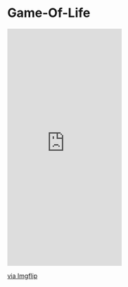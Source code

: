 # Game-Of-Life


<div style="width:260px;max-width:100%;"><div style="height:0;padding-bottom:206.92%;position:relative;"><iframe width="260" height="538" style="position:absolute;top:0;left:0;width:100%;height:100%;" frameBorder="0" src="https://imgflip.com/embed/4jl9ot"></iframe></div><p><a href="https://imgflip.com/gif/4jl9ot">via Imgflip</a></p></div>
